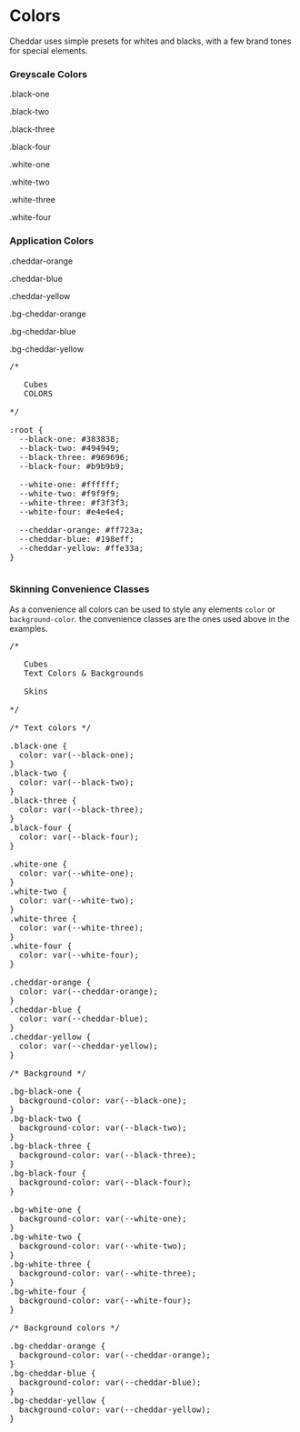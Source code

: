 # Colors

Cheddar uses simple presets for whites and blacks, with a few brand tones for special elements.

### Greyscale Colors

<div class="grater">
  <div class="bg-white-one f3">
    <p class="black-one">.black-one</p>
    <p class="black-two">.black-two</p>
    <p class="black-three">.black-three</p>
    <p class="black-four">.black-four</p>
  </div>
  <div class="bg-black-one f3">
    <p class="bg-white-one">.white-one</p>
    <p class="bg-white-two">.white-two</p>
    <p class="bg-white-three">.white-three</p>
    <p class="bg-white-four">.white-four</p>
  </div>
</div>

### Application Colors

<div class="grater">
  <div class="bg-white-one f3">
    <p class="cheddar-orange">.cheddar-orange</p>
    <p class="cheddar-blue">.cheddar-blue</p>
    <p class="cheddar-yellow">.cheddar-yellow</p>
  </div>
  <div class="bg-black-one f3">
    <p class="white-one bg-cheddar-orange">.bg-cheddar-orange</p>
    <p class="white-one bg-cheddar-blue">.bg-cheddar-blue</p>
    <p class="black-one bg-cheddar-yellow">.bg-cheddar-yellow</p>
  </div>
</div>

<pre>
/*

   Cubes
   COLORS

*/

:root {
  --black-one: #383838;
  --black-two: #494949;
  --black-three: #969696;
  --black-four: #b9b9b9;

  --white-one: #ffffff;
  --white-two: #f9f9f9;
  --white-three: #f3f3f3;
  --white-four: #e4e4e4;

  --cheddar-orange: #ff723a;
  --cheddar-blue: #198eff;
  --cheddar-yellow: #ffe33a;
}

</pre>

### Skinning Convenience Classes

As a convenience all colors can be used to style any elements `color` or `background-color`. the convenience classes are the ones used above in the examples.

<pre>
/*

   Cubes
   Text Colors & Backgrounds

   Skins

*/

/* Text colors */

.black-one {
  color: var(--black-one);
}
.black-two {
  color: var(--black-two);
}
.black-three {
  color: var(--black-three);
}
.black-four {
  color: var(--black-four);
}

.white-one {
  color: var(--white-one);
}
.white-two {
  color: var(--white-two);
}
.white-three {
  color: var(--white-three);
}
.white-four {
  color: var(--white-four);
}

.cheddar-orange {
  color: var(--cheddar-orange);
}
.cheddar-blue {
  color: var(--cheddar-blue);
}
.cheddar-yellow {
  color: var(--cheddar-yellow);
}

/* Background */

.bg-black-one {
  background-color: var(--black-one);
}
.bg-black-two {
  background-color: var(--black-two);
}
.bg-black-three {
  background-color: var(--black-three);
}
.bg-black-four {
  background-color: var(--black-four);
}

.bg-white-one {
  background-color: var(--white-one);
}
.bg-white-two {
  background-color: var(--white-two);
}
.bg-white-three {
  background-color: var(--white-three);
}
.bg-white-four {
  background-color: var(--white-four);
}

/* Background colors */

.bg-cheddar-orange {
  background-color: var(--cheddar-orange);
}
.bg-cheddar-blue {
  background-color: var(--cheddar-blue);
}
.bg-cheddar-yellow {
  background-color: var(--cheddar-yellow);
}
</pre>
